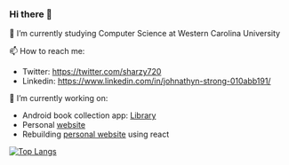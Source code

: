 ### Hi there 👋

<!--
**sharzy720/sharzy720** is a ✨ _special_ ✨ repository because its `README.md` (this file) appears on your GitHub profile.

Here are some ideas to get you started:

- 🔭 I’m currently working on ...
- 🌱 I’m currently learning ...
- 👯 I’m looking to collaborate on ...
- 🤔 I’m looking for help with ...
- 💬 Ask me about ...
- 📫 How to reach me: ...
- 😄 Pronouns: ...
- ⚡ Fun fact: ...
-->

🌱 I’m currently studying Computer Science at Western Carolina University

📫 How to reach me:
- Twitter: https://twitter.com/sharzy720
- Linkedin: https://www.linkedin.com/in/johnathyn-strong-010abb191/

🔭 I’m currently working on:
- Android book collection app: [Library](https://github.com/sharzy720/Library-app)
- Personal [website](https://strategydungeon.rf.gd)
- Rebuilding [personal website](https://github.com/sharzy720/personal_website2.0) using react

[![Top Langs](https://github-readme-stats.vercel.app/api/top-langs/?username=sharzy720&layout=compact)](https://github.com/sharzy720/github-readme-stats)

